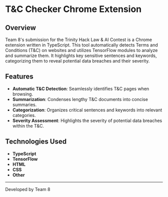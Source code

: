 # T&C Checker Chrome Extension

## Overview

Team 8's submission for the Trinity Hack Law & AI Contest is a Chrome extension written in TypeScript. This tool automatically detects Terms and Conditions (T&C) on websites and utilizes TensorFlow modules to analyze and summarize them. It highlights key sensitive sentences and keywords, categorizing them to reveal potential data breaches and their severity.

## Features

- **Automatic T&C Detection**: Seamlessly identifies T&C pages when browsing.
- **Summarization**: Condenses lengthy T&C documents into concise summaries.
- **Categorization**: Organizes critical sentences and keywords into relevant categories.
- **Severity Assessment**: Highlights the severity of potential data breaches within the T&C.

## Technologies Used

- **TypeScript**
- **TensorFlow**
- **HTML** 
- **CSS**
- **Other** 

---

Developed by Team 8
